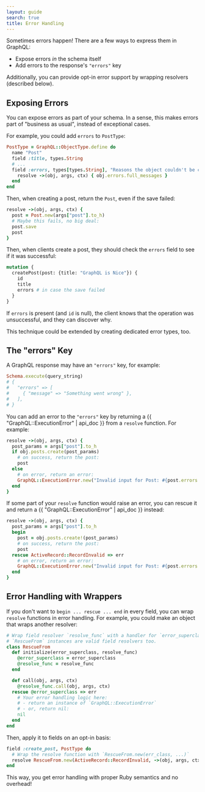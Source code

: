 ```yaml
---
layout: guide
search: true
title: Error Handling
---
```


Sometimes errors happen! There are a few ways to express them in GraphQL:

- Expose errors _in_ the schema itself
- Add errors to the response's `"errors"` key

Additionally, you can provide opt-in error support by wrapping resolvers (described below).

## Exposing Errors

You can expose errors as part of your schema. In a sense, this makes errors part of "business as usual", instead of exceptional cases.

For example, you could add `errors` to `PostType`:

```ruby
PostType = GraphQL::ObjectType.define do
  name "Post"
  field :title, types.String
  # ...
  field :errors, types[types.String], "Reasons the object couldn't be created or updated" do
    resolve ->(obj, args, ctx) { obj.errors.full_messages }
  end
end
```

Then, when creating a post, return the `Post`, even if the save failed:

```ruby
resolve ->(obj, args, ctx) {
  post = Post.new(args["post"].to_h)
  # Maybe this fails, no big deal:
  post.save
  post
}
```

Then, when clients create a post, they should check the `errors` field to see if it was successful:

```graphql
mutation {
  createPost(post: {title: "GraphQL is Nice"}) {
    id
    title
    errors # in case the save failed
  }
}
```

If `errors` is present (and `id` is null), the client knows that the operation was unsuccessful, and they can discover why.

This technique could be extended by creating dedicated error types, too.  

## The "errors" Key

A GraphQL response may have an `"errors"` key, for example:

```ruby
Schema.execute(query_string)
# {
#   "errors" => [
#     { "message" => "Something went wrong" },
#   ],
# }
```

You can add an error to the `"errors"` key by returning a {{ "GraphQL::ExecutionError" | api_doc }} from a `resolve` function. For example:

```ruby
resolve ->(obj, args, ctx) {
  post_params = args["post"].to_h
  if obj.posts.create(post_params)
    # on success, return the post:
    post
  else
    # on error, return an error:
    GraphQL::ExecutionError.new("Invalid input for Post: #{post.errors.full_messages.join(", ")}")
  end
}
```

If some part of your `resolve` function would raise an error, you can rescue it and return a {{ "GraphQL::ExecutionError" | api_doc }} instead:

```ruby
resolve ->(obj, args, ctx) {
  post_params = args["post"].to_h
  begin
    post = obj.posts.create!(post_params)
    # on success, return the post:
    post
  rescue ActiveRecord::RecordInvalid => err
    # on error, return an error:
    GraphQL::ExecutionError.new("Invalid input for Post: #{post.errors.full_messages.join(", ")}")
  end
}
```

## Error Handling with Wrappers

If you don't want to `begin ... rescue ... end` in every field, you can wrap `resolve` functions in error handling. For example, you could make an object that wraps another resolver:

```ruby
# Wrap field resolver `resolve_func` with a handler for `error_superclass`.
# `RescueFrom` instances are valid field resolvers too.
class RescueFrom
  def initialize(error_superclass, resolve_func)
    @error_superclass = error_superclass
    @resolve_func = resolve_func
  end

  def call(obj, args, ctx)
    @resolve_func.call(obj, args, ctx)
  rescue @error_superclass => err
    # Your error handling logic here:
    # - return an instance of `GraphQL::ExecutionError`
    # - or, return nil:
    nil
  end
end
```

Then, apply it to fields on an opt-in basis:

```ruby
field :create_post, PostType do
  # Wrap the resolve function with `RescueFrom.new(err_class, ...)`
  resolve RescueFrom.new(ActiveRecord::RecordInvalid, ->(obj, args, ctx) { ... })
end
```

This way, you get error handling with proper Ruby semantics and no overhead!
